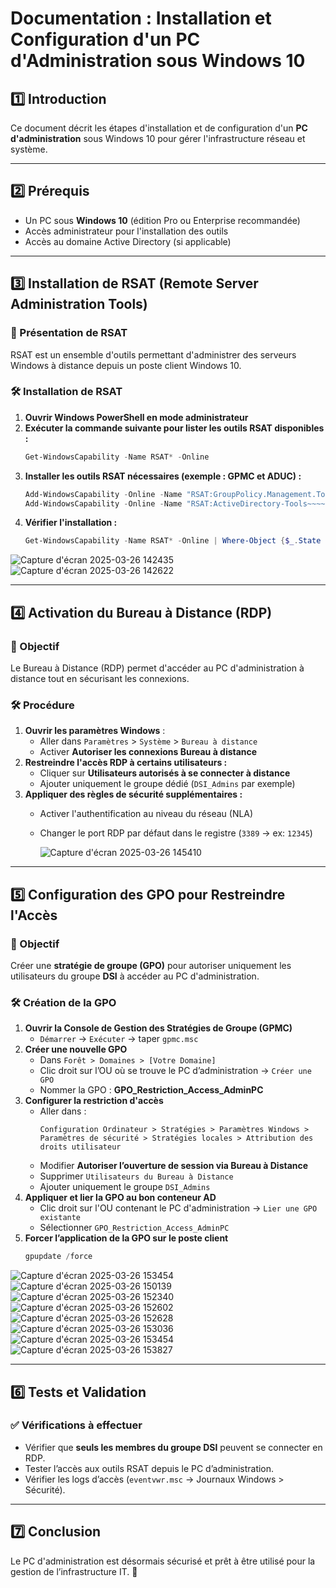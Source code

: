 # Documentation : Installation et Configuration d'un PC d'Administration sous Windows 10

## 1️⃣ Introduction
Ce document décrit les étapes d'installation et de configuration d'un **PC d'administration** sous Windows 10 pour gérer l'infrastructure réseau et système.

---

## 2️⃣ Prérequis
- Un PC sous **Windows 10** (édition Pro ou Enterprise recommandée)
- Accès administrateur pour l'installation des outils
- Accès au domaine Active Directory (si applicable)

---

## 3️⃣ Installation de RSAT (Remote Server Administration Tools)
### 📌 Présentation de RSAT
RSAT est un ensemble d'outils permettant d'administrer des serveurs Windows à distance depuis un poste client Windows 10.

### 🛠️ Installation de RSAT
1. **Ouvrir Windows PowerShell en mode administrateur**
2. **Exécuter la commande suivante pour lister les outils RSAT disponibles :**
   ```powershell
   Get-WindowsCapability -Name RSAT* -Online
   ```
3. **Installer les outils RSAT nécessaires (exemple : GPMC et ADUC) :**
   ```powershell
   Add-WindowsCapability -Online -Name "RSAT:GroupPolicy.Management.Tools~~~~0.0.1.0"
   Add-WindowsCapability -Online -Name "RSAT:ActiveDirectory-Tools~~~~0.0.1.0"
   ```
4. **Vérifier l'installation :**
   ```powershell
   Get-WindowsCapability -Name RSAT* -Online | Where-Object {$_.State -eq "Installed"}
   ```

![Capture d'écran 2025-03-26 142435](https://github.com/user-attachments/assets/34a1fb5d-529a-4d61-b03b-510bf2e99b42)
![Capture d'écran 2025-03-26 142622](https://github.com/user-attachments/assets/4c353e17-e15f-43d7-9995-e4a4c5531e39)

---

## 4️⃣ Activation du Bureau à Distance (RDP)
### 📌 Objectif
Le Bureau à Distance (RDP) permet d'accéder au PC d'administration à distance tout en sécurisant les connexions.

### 🛠️ Procédure
1. **Ouvrir les paramètres Windows** :
   - Aller dans `Paramètres` > `Système` > `Bureau à distance`
   - Activer **Autoriser les connexions Bureau à distance**
2. **Restreindre l'accès RDP à certains utilisateurs :**
   - Cliquer sur **Utilisateurs autorisés à se connecter à distance**
   - Ajouter uniquement le groupe dédié (`DSI_Admins` par exemple)
3. **Appliquer des règles de sécurité supplémentaires :**
   - Activer l'authentification au niveau du réseau (NLA)
   - Changer le port RDP par défaut dans le registre (`3389` → ex: `12345`)

     ![Capture d'écran 2025-03-26 145410](https://github.com/user-attachments/assets/d1b99c47-2840-4501-a40a-ad98052666e3)

   
---

## 5️⃣ Configuration des GPO pour Restreindre l'Accès
### 📌 Objectif
Créer une **stratégie de groupe (GPO)** pour autoriser uniquement les utilisateurs du groupe **DSI** à accéder au PC d'administration.

### 🛠️ Création de la GPO
1. **Ouvrir la Console de Gestion des Stratégies de Groupe (GPMC)**
   - `Démarrer` → `Exécuter` → taper `gpmc.msc`
2. **Créer une nouvelle GPO**
   - Dans `Forêt > Domaines > [Votre Domaine]`
   - Clic droit sur l’OU où se trouve le PC d’administration → `Créer une GPO`
   - Nommer la GPO : **GPO_Restriction_Access_AdminPC**
3. **Configurer la restriction d'accès**
   - Aller dans :
     ```
     Configuration Ordinateur > Stratégies > Paramètres Windows > Paramètres de sécurité > Stratégies locales > Attribution des droits utilisateur
     ```
   - Modifier **Autoriser l’ouverture de session via Bureau à Distance**
   - Supprimer `Utilisateurs du Bureau à Distance`
   - Ajouter uniquement le groupe `DSI_Admins`
4. **Appliquer et lier la GPO au bon conteneur AD**
   - Clic droit sur l'OU contenant le PC d'administration → `Lier une GPO existante`
   - Sélectionner `GPO_Restriction_Access_AdminPC`
5. **Forcer l’application de la GPO sur le poste client**
   ```powershell
   gpupdate /force
   ```
![Capture d'écran 2025-03-26 153454](https://github.com/user-attachments/assets/28264bbf-e72b-4532-b076-8d0f702a87d9)
![Capture d'écran 2025-03-26 150139](https://github.com/user-attachments/assets/93b3bc76-9f1d-4c82-aa4f-6c575a71fe5a)
![Capture d'écran 2025-03-26 152340](https://github.com/user-attachments/assets/5622dcf9-b195-4bf8-950f-a69b051961f9)
![Capture d'écran 2025-03-26 152602](https://github.com/user-attachments/assets/4c650609-dfd6-4604-b14c-1f6cfeff006a)
![Capture d'écran 2025-03-26 152628](https://github.com/user-attachments/assets/4f1e43ae-dd56-4f16-b436-315761630d18)
![Capture d'écran 2025-03-26 153036](https://github.com/user-attachments/assets/f7b9561f-4c2a-45a9-b591-b97c3ff4d58e)
![Capture d'écran 2025-03-26 153454](https://github.com/user-attachments/assets/f1ea3099-796f-46c0-8b15-1a69ef880543)
![Capture d'écran 2025-03-26 153827](https://github.com/user-attachments/assets/ab543dfa-028c-4d01-baf2-2641b27b117f)

---

## 6️⃣ Tests et Validation
### ✅ Vérifications à effectuer
- Vérifier que **seuls les membres du groupe DSI** peuvent se connecter en RDP.
- Tester l’accès aux outils RSAT depuis le PC d’administration.
- Vérifier les logs d’accès (`eventvwr.msc` → Journaux Windows > Sécurité).

---

## 7️⃣ Conclusion
Le PC d'administration est désormais sécurisé et prêt à être utilisé pour la gestion de l’infrastructure IT. 🎯


